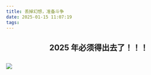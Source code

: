 ```yaml
---
title: 丢掉幻想，准备斗争
date: 2025-01-15 11:07:19
tags:
---
```



<center>
<h2>2025 年必须得出去了！！！<h2>
</center>

![](image.png)
